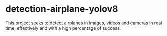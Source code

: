 # detection-airplane-yolov8
This project seeks to detect airplanes in images, videos and cameras in real time, effectively and with a high percentage of success.
